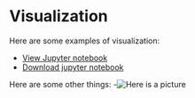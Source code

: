 # Visualization
Here are some examples of visualization:
- [View Jupyter notebook](MatplotlibGraphExamples.html)
- [Download jupyter notebook](MatplotlibGraphExamples.ipynb)


Here are some other things:
-![Here is a picture](Star.jpg)
